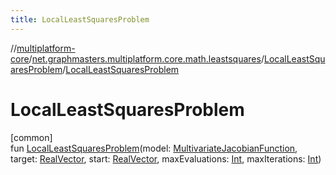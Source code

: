 ```yaml
---
title: LocalLeastSquaresProblem
---
```

//[multiplatform-core](../../../index.html)/[net.graphmasters.multiplatform.core.math.leastsquares](../index.html)/[LocalLeastSquaresProblem](index.html)/[LocalLeastSquaresProblem](-local-least-squares-problem.html)



# LocalLeastSquaresProblem



[common]\
fun [LocalLeastSquaresProblem](-local-least-squares-problem.html)(model: [MultivariateJacobianFunction](../-multivariate-jacobian-function/index.html), target: [RealVector](../../net.graphmasters.multiplatform.core.math.linear/-real-vector/index.html), start: [RealVector](../../net.graphmasters.multiplatform.core.math.linear/-real-vector/index.html), maxEvaluations: [Int](https://kotlinlang.org/api/latest/jvm/stdlib/kotlin/-int/index.html), maxIterations: [Int](https://kotlinlang.org/api/latest/jvm/stdlib/kotlin/-int/index.html))




